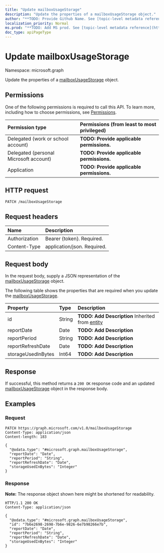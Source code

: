 ```yaml
---
title: "Update mailboxUsageStorage"
description: "Update the properties of a mailboxUsageStorage object."
author: "**TODO: Provide Github Name. See [topic-level metadata reference](https://msgo.azurewebsites.net/add/document/guidelines/metadata.html#topic-level-metadata)**"
localization_priority: Normal
ms.prod: "**TODO: Add MS prod. See [topic-level metadata reference](https://msgo.azurewebsites.net/add/document/guidelines/metadata.html#topic-level-metadata)**"
doc_type: apiPageType
---
```


# Update mailboxUsageStorage
Namespace: microsoft.graph



Update the properties of a [mailboxUsageStorage](../resources/mailboxusagestorage.md) object.

## Permissions
One of the following permissions is required to call this API. To learn more, including how to choose permissions, see [Permissions](/graph/permissions-reference).

|Permission type|Permissions (from least to most privileged)|
|:---|:---|
|Delegated (work or school account)|**TODO: Provide applicable permissions.**|
|Delegated (personal Microsoft account)|**TODO: Provide applicable permissions.**|
|Application|**TODO: Provide applicable permissions.**|

## HTTP request

<!-- {
  "blockType": "ignored"
}
-->
``` http
PATCH /mailboxUsageStorage
```

## Request headers
|Name|Description|
|:---|:---|
|Authorization|Bearer {token}. Required.|
|Content-Type|application/json. Required.|

## Request body
In the request body, supply a JSON representation of the [mailboxUsageStorage](../resources/mailboxusagestorage.md) object.

The following table shows the properties that are required when you update the [mailboxUsageStorage](../resources/mailboxusagestorage.md).

|Property|Type|Description|
|:---|:---|:---|
|id|String|**TODO: Add Description** Inherited from [entity](../resources/entity.md)|
|reportDate|Date|**TODO: Add Description**|
|reportPeriod|String|**TODO: Add Description**|
|reportRefreshDate|Date|**TODO: Add Description**|
|storageUsedInBytes|Int64|**TODO: Add Description**|



## Response

If successful, this method returns a `200 OK` response code and an updated [mailboxUsageStorage](../resources/mailboxusagestorage.md) object in the response body.

## Examples

### Request
<!-- {
  "blockType": "request",
  "name": "update_mailboxusagestorage"
}
-->
``` http
PATCH https://graph.microsoft.com/v1.0/mailboxUsageStorage
Content-Type: application/json
Content-length: 183

{
  "@odata.type": "#microsoft.graph.mailboxUsageStorage",
  "reportDate": "Date",
  "reportPeriod": "String",
  "reportRefreshDate": "Date",
  "storageUsedInBytes": "Integer"
}
```


### Response
**Note:** The response object shown here might be shortened for readability.
<!-- {
  "blockType": "response",
  "truncated": true
}
-->
``` http
HTTP/1.1 200 OK
Content-Type: application/json

{
  "@odata.type": "#microsoft.graph.mailboxUsageStorage",
  "id": "7b6e2698-2698-7b6e-9826-6e7b98266e7b",
  "reportDate": "Date",
  "reportPeriod": "String",
  "reportRefreshDate": "Date",
  "storageUsedInBytes": "Integer"
}
```

